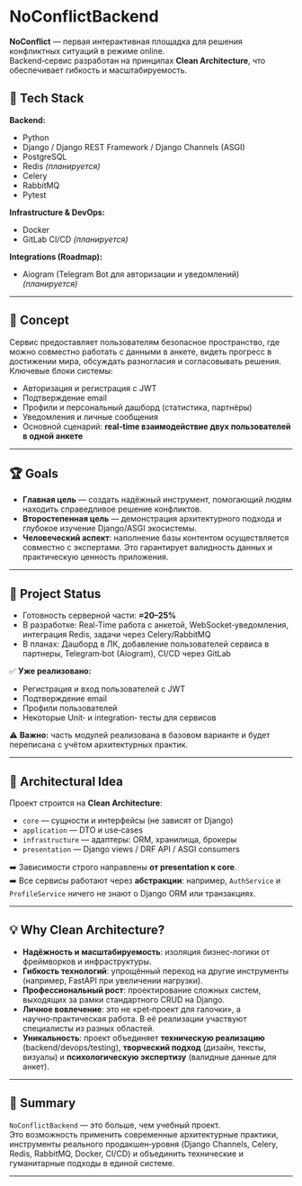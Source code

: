 # NoConflictBackend

**NoConflict** — первая интерактивная площадка для решения конфликтных ситуаций в режиме online.  
Backend‑сервис разработан на принципах **Clean Architecture**, что обеспечивает гибкость и масштабируемость.  


## 🔧 Tech Stack

**Backend:**
- Python
- Django / Django REST Framework / Django Channels (ASGI)
- PostgreSQL
- Redis *(планируется)*
- Celery
- RabbitMQ
- Pytest

**Infrastructure & DevOps:**
- Docker
- GitLab CI/CD *(планируется)*

**Integrations (Roadmap):**
- Aiogram (Telegram Bot для авторизации и уведомлений) *(планируется)*

---

## 🎯 Concept

Сервис предоставляет пользователям безопасное пространство, где можно совместно работать с данными в анкете, видеть прогресс в достижении мира, обсуждать разногласия и согласовывать решения.  
Ключевые блоки системы:
- Авторизация и регистрация с JWT  
- Подтверждение email  
- Профили и персональный дашборд (статистика, партнёры)  
- Уведомления и личные сообщения  
- Основной сценарий: **real‑time взаимодействие двух пользователей в одной анкете**

---

## 🏆 Goals

- **Главная цель** — создать надёжный инструмент, помогающий людям находить справедливое решение конфликтов.  
- **Второстепенная цель** — демонстрация архитектурного подхода и глубокое изучение Django/ASGI экосистемы.  
- **Человеческий аспект**: наполнение базы контентом осуществляется совместно с экспертами. Это гарантирует валидность данных и практическую ценность приложения.  

---

## 📌 Project Status

- Готовность серверной части: **≈20–25%**  
- В разработке: Real-Time работа с анкетой, WebSocket‑уведомления, интеграция Redis, задачи через Celery/RabbitMQ
- В планах: Дашборд в ЛК, добавление пользователей сервиса в партнеры, Telegram‑bot (Aiogram), CI/CD через GitLab

✅ **Уже реализовано:**
- Регистрация и вход пользователей с JWT  
- Подтверждение email  
- Профили пользователей  
- Некоторые Unit‑ и integration‑ тесты для сервисов  

⚠️ **Важно:** часть модулей реализована в базовом варианте и будет переписана с учётом архитектурных практик.  

---

## 🧱 Architectural Idea

Проект строится на **Clean Architecture**:  
- `core` — сущности и интерфейсы (не зависят от Django)  
- `application` — DTO и use‑cases  
- `infrastructure` — адаптеры: ORM, хранилища, брокеры  
- `presentation` — Django views / DRF API / ASGI consumers  

➡️ Зависимости строго направлены **от presentation к core**.  
➡️ Все сервисы работают через **абстракции**: например, `AuthService` и `ProfileService` ничего не знают о Django ORM или транзакциях.  

---

## 💡 Why Clean Architecture?

- **Надёжность и масштабируемость**: изоляция бизнес‑логики от фреймворков и инфраструктуры.  
- **Гибкость технологий**: упрощённый переход на другие инструменты (например, FastAPI при увеличении нагрузки).  
- **Профессиональный рост**: проектирование сложных систем, выходящих за рамки стандартного CRUD на Django.  
- **Личное вовлечение**: это не «pet‑проект для галочки», а научно‑практическая работа. В её реализации участвуют специалисты из разных областей.  
- **Уникальность**: проект объединяет **техническую реализацию** (backend/devops/testing), **творческий подход** (дизайн, тексты, визуалы) и **психологическую экспертизу** (валидные данные для анкет).  

---

## 💬 Summary

`NoConflictBackend` — это больше, чем учебный проект.  
Это возможность применить современные архитектурные практики, инструменты реального продакшен‑уровня (Django Channels, Celery, Redis, RabbitMQ, Docker, CI/CD) и объединить технические и гуманитарные подходы в единой системе.  

---